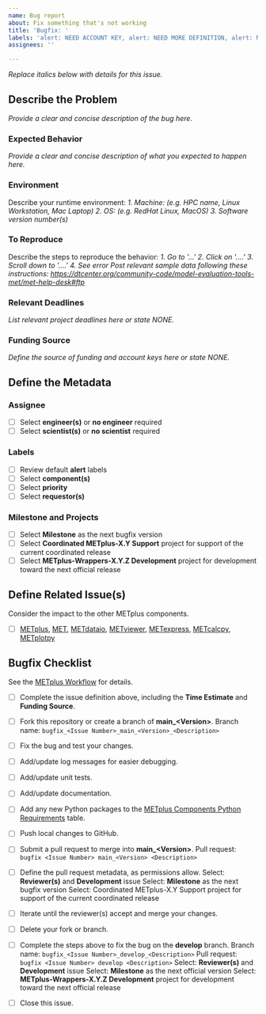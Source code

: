 ```yaml
---
name: Bug report
about: Fix something that's not working
title: 'Bugfix: '
labels: 'alert: NEED ACCOUNT KEY, alert: NEED MORE DEFINITION, alert: NEED CYCLE ASSIGNMENT, type: bug'
assignees: ''

---
```


*Replace italics below with details for this issue.*

## Describe the Problem ##
*Provide a clear and concise description of the bug here.*

### Expected Behavior ###
*Provide a clear and concise description of what you expected to happen here.*

### Environment ###
Describe your runtime environment:
*1. Machine: (e.g. HPC name, Linux Workstation, Mac Laptop)*
*2. OS: (e.g. RedHat Linux, MacOS)*
*3. Software version number(s)*

### To Reproduce ###
Describe the steps to reproduce the behavior:
*1. Go to '...'*
*2. Click on '....'*
*3. Scroll down to '....'*
*4. See error*
*Post relevant sample data following these instructions:*
*https://dtcenter.org/community-code/model-evaluation-tools-met/met-help-desk#ftp*

### Relevant Deadlines ###
*List relevant project deadlines here or state NONE.*

### Funding Source ###
*Define the source of funding and account keys here or state NONE.*

## Define the Metadata ##

### Assignee ###
- [ ] Select **engineer(s)** or **no engineer** required
- [ ] Select **scientist(s)** or **no scientist** required

### Labels ###
- [ ] Review default **alert** labels
- [ ] Select **component(s)**
- [ ] Select **priority**
- [ ] Select **requestor(s)**

### Milestone and Projects ###
- [ ] Select **Milestone** as the next bugfix version
- [ ] Select **Coordinated METplus-X.Y Support** project for support of the current coordinated release
- [ ] Select **METplus-Wrappers-X.Y.Z Development** project for development toward the next official release

## Define Related Issue(s) ##
Consider the impact to the other METplus components.
- [ ] [METplus](https://github.com/dtcenter/METplus/issues/new/choose), [MET](https://github.com/dtcenter/MET/issues/new/choose), [METdataio](https://github.com/dtcenter/METdataio/issues/new/choose), [METviewer](https://github.com/dtcenter/METviewer/issues/new/choose), [METexpress](https://github.com/dtcenter/METexpress/issues/new/choose), [METcalcpy](https://github.com/dtcenter/METcalcpy/issues/new/choose), [METplotpy](https://github.com/dtcenter/METplotpy/issues/new/choose)


## Bugfix Checklist ##
See the [METplus Workflow](https://metplus.readthedocs.io/en/latest/Contributors_Guide/github_workflow.html) for details.
- [ ] Complete the issue definition above, including the **Time Estimate** and **Funding Source**.
- [ ] Fork this repository or create a branch of **main_\<Version>**.
Branch name: `bugfix_<Issue Number>_main_<Version>_<Description>`
- [ ] Fix the bug and test your changes.
- [ ] Add/update log messages for easier debugging.
- [ ] Add/update unit tests.
- [ ] Add/update documentation.
- [ ] Add any new Python packages to the [METplus Components Python Requirements](https://metplus.readthedocs.io/en/develop/Users_Guide/appendixA.html#metplus-components-python-packages) table.
- [ ] Push local changes to GitHub.
- [ ] Submit a pull request to merge into **main_\<Version>**.
Pull request: `bugfix <Issue Number> main_<Version> <Description>`
- [ ] Define the pull request metadata, as permissions allow.
Select: **Reviewer(s)** and **Development** issue
Select: **Milestone** as the next bugfix version
Select: Coordinated METplus-X.Y Support project for support of the current coordinated release
- [ ] Iterate until the reviewer(s) accept and merge your changes.
- [ ] Delete your fork or branch.
- [ ] Complete the steps above to fix the bug on the **develop** branch.
Branch name:  `bugfix_<Issue Number>_develop_<Description>`
Pull request: `bugfix <Issue Number> develop <Description>`
Select: **Reviewer(s)** and **Development** issue
Select: **Milestone** as the next official version
Select: **METplus-Wrappers-X.Y.Z Development** project for development toward the next official release

- [ ] Close this issue.
